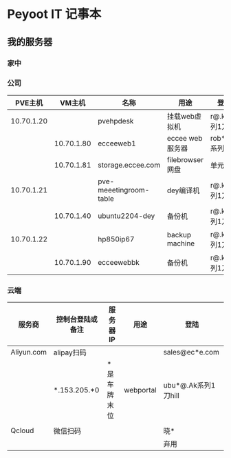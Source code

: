 # Peyoot IT 记事本

## 我的服务器

### 家中
### 公司
| PVE主机 | VM主机 | 名称 | 用途 | 登陆 |
|---------|---------|---------|---------|---------|
| 10.70.1.20 |  | pvehpdesk | 挂载web虚拟机 | r@.k系列1刀hill |
|  | 10.70.1.80 | ecceeweb1 | eccee web服务器 | rob*@.k系列 |
|  | 10.70.1.81| storage.eccee.com | filebrowser网盘 | 单元格 3 |
| 10.70.1.21 |  | pve-meeetingroom-table | dey编译机 | r@.k系列1刀hill |
|  | 10.70.1.40 | ubuntu2204-dey | 备份机 | r@.k系列1刀hill |
| 10.70.1.22 |  | hp850ip67 | backup machine | r@.k系列1刀hill |
|  | 10.70.1.90 | ecceewebbk | 备份机 | r@.k系列1刀hill |


### 云端 
| 服务商 | 控制台登陆或备注 | 服务器IP | 用途 | 登陆 |
|---------|---------|---------|---------|---------|
| Aliyun.com | alipay扫码 | |  | sales@ec*e.com |
|  | *.153.205.*0 | *是车牌末位 | webportal | ubu*@.Ak系列1刀hill |
|  | |  |  |  |
| Qcloud | 微信扫码 |  |  | 晓* |
|  |  |  | | 弃用 |